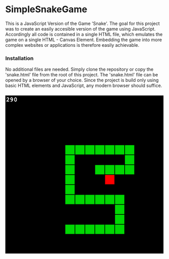 # SimpleSnakeGame
This is a JavaScript Version of the Game 'Snake'. The goal for this project was to create an easily accesible version of the game using JavaScript. Accordingly all code 
is contained in a single HTML file, which emulates the game on a single HTML - Canvas Element. Embedding the game into more complex websites or applications is therefore 
easily achievable.

### Installation

No additional files are needed. Simply clone the repository or copy the 'snake.html' file from the root of this project. The 'snake.html' file can be opened by a 
browser of your choice. Since the project is build only using basic HTML elements and JavaScript, any modern browser should suffice.


###

![Beispielabbildung](sample_image.png)
